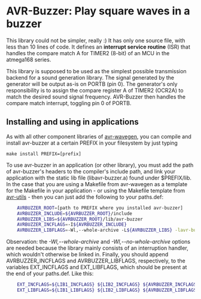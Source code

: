 AVR-Buzzer: Play square waves in a buzzer
=========================================
This library could not be simpler, really :)  It has only one source file, with less than 10 lines of code. It
defines an **interrupt service routine** (ISR) that handles the compare match A for TIMER2 (8-bit) of an MCU
in the atmega168 series.

This library is supposed to be used as the simplest possible transmission backend for a sound generation
library. The signal generated by the generator will be output as-is on PORTB (pin 0). The generator's only
responsibility is to assign the compare register A of TIMER2 (OCR2A) to match the desired sound signal
frequency. AVR-Buzzer then handles the compare match interrupt, toggling pin 0 of PORTB.


Installing and using in applications
------------------------------------
As with all other component libraries of [avr-wavegen](https://github.com/joaopizani/avr-wavegen), you can
compile and install avr-buzzer at a certain PREFIX in your filesystem by just typing

    make install PREFIX=[prefix]

To use avr-buzzer in an application (or other library), you must add the path of avr-buzzer's headers to the
compiler's include path, and link your application with the static lib file (libavr-buzzer.a)
found under $PREFIX/lib. In the case that you are using a Makefile from avr-wavegen as a template for the
Makefile in your application - or using the Makefile template from
[avr-utils](https://github.com/joaopizani/avr-utils) - then you can just add the following to your paths.def:
``` bash
    AVRBUZZER_ROOT=[path to PREFIX where you installed avr-buzzer]
    AVRBUZZER_INCLUDE=${AVRBUZZER_ROOT}/include
    AVRBUZZER_LIBS=${AVRBUZZER_ROOT}/lib/avr-buzzer
    AVRBUZZER_INCFLAGS=-I${AVRBUZZER_INCLUDE}
    AVRBUZZER_LIBFLAGS=-Wl,--whole-archive -L${AVRBUZZER_LIBS} -lavr-buzzer -Wl,--no-whole-archive
```

Observation: the *-Wl,--whole-archive* and *-Wl,--no-whole-archive* options are needed because the library
mainly consists of an interruption handler, which wouldn't otherwise be linked in. Finally, you should
append AVRBUZZER\_INCFLAGS and AVRBUZZER\_LIBFLAGS, respectively, to the variables EXT\_INCFLAGS and EXT\_LIBFLAGS,
which should be present at the end of your paths.def. Like this:
``` bash
    EXT_INCFLAGS=${LIB1_INCFLAGS} ${LIB2_INCFLAGS} ${AVRBUZZER_INCFLAGS} ...
    EXT_LIBFLAGS=${LIB1_LIBFLAGS} ${LIB2_LIBFLAGS} ${AVRBUZZER_LIBFLAGS} ...
```

